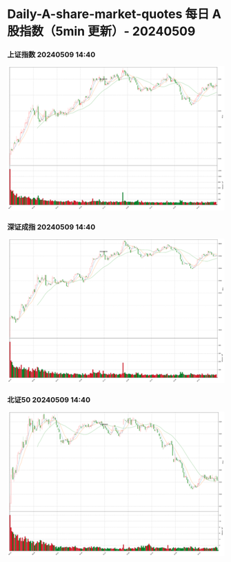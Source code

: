 
# Daily-A-share-market-quotes 每日 A 股指数（5min 更新）- 20240509

### 上证指数 20240509 14:40
![](./fig/2024/5/20240509-sh000001.png)

### 深证成指 20240509 14:40
![](./fig/2024/5/20240509-sz399001.png)

### 北证50 20240509 14:40
![](./fig/2024/5/20240509-bj899050.png)
